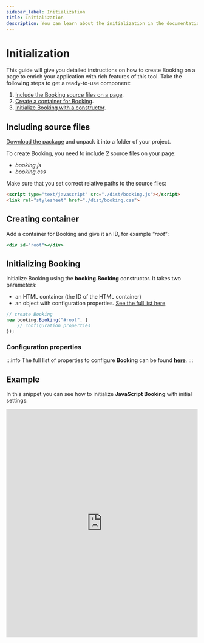 ```yaml
---
sidebar_label: Initialization
title: Initialization
description: You can learn about the initialization in the documentation of the DHTMLX JavaScript Booking library. Browse developer guides and API reference, try out code examples and live demos, and download a free 30-day evaluation version of DHTMLX Booking.
---
```


# Initialization

This guide will give you detailed instructions on how to create Booking on a page to enrich your application with rich features of this tool. Take the following steps to get a ready-to-use component:

1. [Include the Booking source files on a page](#including-source-files).
2. [Create a container for Booking](#creating-container).
3. [Initialize Booking with a constructor](#initializing-file-manager).

## Including source files

[Download the package](https://dhtmlx.com/docs/products/dhtmlxBooking/download.shtml) and unpack it into a folder of your project.

To create Booking, you need to include 2 source files on your page:

- *booking.js*
- *booking.css*

Make sure that you set correct relative paths to the source files:

~~~html title="index.html"
<script type="text/javascript" src="./dist/booking.js"></script>  
<link rel="stylesheet" href="./dist/booking.css">
~~~

## Creating container

Add a container for Booking and give it an ID, for example *"root"*:

~~~jsx title="index.html"
<div id="root"></div>
~~~

## Initializing Booking

Initialize Booking using the **booking.Booking** constructor. It takes two parameters:

- an HTML container (the ID of the HTML container)
- an object with configuration properties. [See the full list here](#configuration-properties)

~~~jsx title="index.html"
// create Booking
new booking.Booking("#root", {
    // configuration properties
});
~~~

### Configuration properties

:::info
The full list of properties to configure **Booking** can be found [**here**](api/overview/booking-properties-overview.md).
:::

## Example

In this snippet you can see how to initialize **JavaScript Booking** with initial settings:

<iframe src="https://snippet.dhtmlx.com/6it4ohez?mode=result" frameborder="0" class="snippet_iframe" width="100%" height="600"></iframe>
